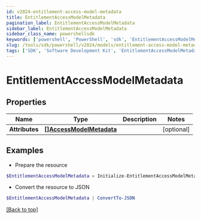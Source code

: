 ```yaml
---
id: v2024-entitlement-access-model-metadata
title: EntitlementAccessModelMetadata
pagination_label: EntitlementAccessModelMetadata
sidebar_label: EntitlementAccessModelMetadata
sidebar_class_name: powershellsdk
keywords: ['powershell', 'PowerShell', 'sdk', 'EntitlementAccessModelMetadata', 'V2024EntitlementAccessModelMetadata'] 
slug: /tools/sdk/powershell/v2024/models/entitlement-access-model-metadata
tags: ['SDK', 'Software Development Kit', 'EntitlementAccessModelMetadata', 'V2024EntitlementAccessModelMetadata']
---
```



# EntitlementAccessModelMetadata

## Properties

Name | Type | Description | Notes
------------ | ------------- | ------------- | -------------
**Attributes** | [**[]AccessModelMetadata**](access-model-metadata) |  | [optional] 

## Examples

- Prepare the resource
```powershell
$EntitlementAccessModelMetadata = Initialize-EntitlementAccessModelMetadata  -Attributes null
```

- Convert the resource to JSON
```powershell
$EntitlementAccessModelMetadata | ConvertTo-JSON
```


[[Back to top]](#) 

